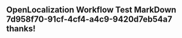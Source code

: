 <properties
ms.topic="hero-topic"
ms.test1="hero-topic"
ms.test2="test"/>

## OpenLocalization Workflow Test MarkDown 7d958f70-91cf-4cf4-a4c9-9420d7eb54a7 thanks!
